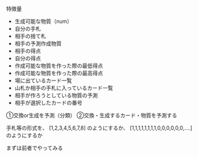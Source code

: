特徴量
 - 生成可能な物質（num）
 - 自分の手札
 - 相手の捨て札
 - 相手の予測作成物質
 - 相手の得点
 - 自分の得点
 - 作成可能な物質を作った際の最低得点
 - 作成可能な物質を作った際の最高得点
 - 場に出ているカード一覧
 - 山札か相手の手札に入っているカード一覧
 - 相手が作ろうとしている物質の予測
 - 相手が選択したカードの番号

➀交換or生成を予測（分類）
➁交換・生成するカード・物質を予測する

手札等の形式を、
[1,2,3,4,5,6,7,8]
のようにするか、
[1,1,1,1,1,1,1,1,0,0,0,0,0,0,....]
のようにするか

まずは前者でやってみる